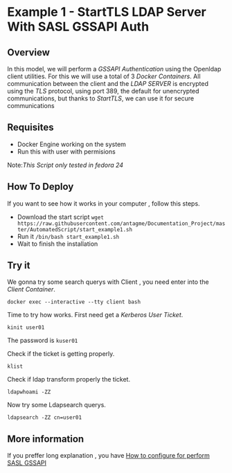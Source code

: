 # Example 1 - StartTLS LDAP Server With SASL GSSAPI Auth

## Overview

In this model, we will perform a _GSSAPI Authentication_ using the Openldap client utilities. For this we will use a total of 3 _Docker Containers_.
All communication between the client and the _LDAP SERVER_ is encrypted using the _TLS_ protocol, using port 389, the default for unencrypted communications, but thanks to _StartTLS_, we can use it for secure communications

## Requisites

- Docker Engine working on the system
- Run this with user with permisions

Note:_This Script only tested in fedora 24_

## How To Deploy

If you want to see how it works in your computer , follow this steps.

- Download the start script `wget https://raw.githubusercontent.com/antagme/Documentation_Project/master/AutomatedScript/start_example1.sh`
- Run it `/bin/bash start_example1.sh`
- Wait to finish the installation

## Try it

We gonna try some search querys with Client , you need enter into the _Client Container_.

    docker exec --interactive --tty client bash
    
Time to try how works.
First need get a _Kerberos User Ticket_.

    kinit user01
    
The password is `kuser01`

Check if the ticket is getting properly.

    klist

Check if ldap transform properly the ticket.

    ldapwhoami -ZZ
    
Now try some Ldapsearch querys.

    ldapsearch -ZZ cn=user01
    
## More information

If you preffer long explanation , you have [How to configure for perform SASL GSSAPI](https://github.com/antagme/Documentation_Project/blob/master/example1.md)
